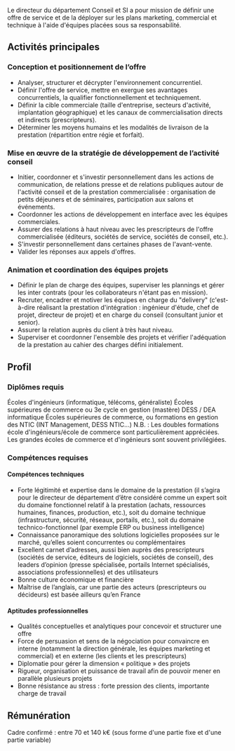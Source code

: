 Le directeur du département Conseil et SI a pour mission de définir une offre de service et de la déployer sur les plans marketing, commercial et technique à l'aide d'équipes placées sous sa responsabilité.

## Activités principales 

### Conception et positionnement de l’offre 

- Analyser, structurer et décrypter l'environnement concurrentiel.
- Définir l'offre de service, mettre en exergue ses avantages concurrentiels, la qualifier fonctionnellement et techniquement.
- Définir la cible commerciale (taille d'entreprise, secteurs d'activité, implantation géographique) et les canaux de commercialisation directs et indirects (prescripteurs).
- Déterminer les moyens humains et les modalités de livraison de la prestation (répartition entre régie et forfait).

### Mise en œuvre de la stratégie de développement de l’activité conseil

- Initier, coordonner et s'investir personnellement dans les actions de communication, de relations presse et de relations publiques autour de l'activité conseil et de la prestation commercialisée : organisation de petits déjeuners et de séminaires, participation aux salons et événements.
- Coordonner les actions de développement en interface avec les équipes commerciales.
- Assurer des relations à haut niveau avec les prescripteurs de l'offre commercialisée (éditeurs, sociétés de service, sociétés de conseil, etc.).
- S'investir personnellement dans certaines phases de l'avant-vente.
- Valider les réponses aux appels d'offres.

### Animation et coordination des équipes projets

- Définir le plan de charge des équipes, superviser les plannings et gérer les inter contrats (pour les collaborateurs n'étant pas en mission).
- Recruter, encadrer et motiver les équipes en charge du "delivery" (c'est-à-dire réalisant la prestation d'intégration : ingénieur d'étude, chef de projet, directeur de projet) et en charge du conseil (consultant junior et senior).
- Assurer la relation auprès du client à très haut niveau.
- Superviser et coordonner l'ensemble des projets et vérifier l'adéquation de la prestation au cahier des charges défini initialement.

## Profil

### Diplômes requis 

Écoles d'ingénieurs (informatique, télécoms, généraliste)
Écoles supérieures de commerce ou 3e cycle en gestion (mastère)
DESS / DEA informatique
Écoles supérieures de commerce, ou formations en gestion des NTIC (INT Management, DESS NTIC...)
N.B. : Les doubles formations école d'ingénieurs/école de commerce sont particulièrement appréciées. Les grandes écoles de commerce et d'ingénieurs sont souvent privilégiées.

### Compétences requises

#### Compétences techniques

- Forte légitimité et expertise dans le domaine de la prestation (il s’agira pour le directeur de département d’être considéré comme un expert soit du domaine fonctionnel relatif à la prestation (achats, ressources humaines, finances, production, etc.), soit du domaine technique (infrastructure, sécurité, réseaux, portails, etc.), soit du domaine technico-fonctionnel (par exemple ERP ou business intelligence)
- Connaissance panoramique des solutions logicielles proposées sur le marché, qu’elles soient concurrentes ou complémentaires
- Excellent carnet d’adresses, aussi bien auprès des prescripteurs (sociétés de service, éditeurs de logiciels, sociétés de conseil), des leaders d’opinion (presse spécialisée, portails Internet spécialisés, associations professionnelles) et des utilisateurs
- Bonne culture économique et financière
- Maîtrise de l’anglais, car une partie des acteurs (prescripteurs ou décideurs) est basée ailleurs qu’en France

#### Aptitudes professionnelles 

- Qualités conceptuelles et analytiques pour concevoir et structurer une offre
- Force de persuasion et sens de la négociation pour convaincre en interne (notamment la direction générale, les équipes marketing et commercial) et en externe (les clients et les prescripteurs)
- Diplomatie pour gérer la dimension « politique » des projets
- Rigueur, organisation et puissance de travail afin de pouvoir mener en parallèle plusieurs projets
- Bonne résistance au stress : forte pression des clients, importante charge de travail

## Rémunération

Cadre confirmé : entre 70 et 140 k€ (sous forme d'une partie fixe et d'une partie variable)